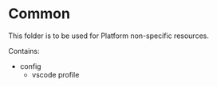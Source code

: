 # Common

This folder is to be used for Platform non-specific resources.

Contains:

- config
  - vscode profile
